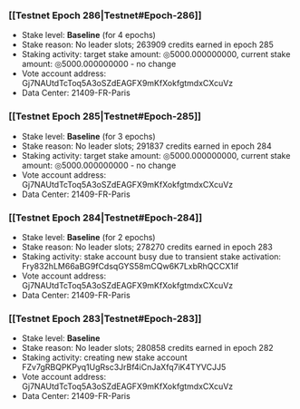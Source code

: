 ### [[Testnet Epoch 286|Testnet#Epoch-286]]
* Stake level: **Baseline** (for 4 epochs)
* Stake reason: No leader slots; 263909 credits earned in epoch 285
* Staking activity: target stake amount: ◎5000.000000000, current stake amount: ◎5000.000000000 - no change
* Vote account address: Gj7NAUtdTcToq5A3oSZdEAGFX9mKfXokfgtmdxCXcuVz
* Data Center: 21409-FR-Paris
### [[Testnet Epoch 285|Testnet#Epoch-285]]
* Stake level: **Baseline** (for 3 epochs)
* Stake reason: No leader slots; 291837 credits earned in epoch 284
* Staking activity: target stake amount: ◎5000.000000000, current stake amount: ◎5000.000000000 - no change
* Vote account address: Gj7NAUtdTcToq5A3oSZdEAGFX9mKfXokfgtmdxCXcuVz
* Data Center: 21409-FR-Paris
### [[Testnet Epoch 284|Testnet#Epoch-284]]
* Stake level: **Baseline** (for 2 epochs)
* Stake reason: No leader slots; 278270 credits earned in epoch 283
* Staking activity: stake account busy due to transient stake activation: Fry832hLM66aBG9fCdsqGYS58mCQw6K7LxbRhQCCX1if
* Vote account address: Gj7NAUtdTcToq5A3oSZdEAGFX9mKfXokfgtmdxCXcuVz
* Data Center: 21409-FR-Paris
### [[Testnet Epoch 283|Testnet#Epoch-283]]
* Stake level: **Baseline**
* Stake reason: No leader slots; 280858 credits earned in epoch 282
* Staking activity: creating new stake account FZv7gRBQPKPyq1UgRsc3JrBf4iCnJaXfq7iK4TYVCJJ5
* Vote account address: Gj7NAUtdTcToq5A3oSZdEAGFX9mKfXokfgtmdxCXcuVz
* Data Center: 21409-FR-Paris